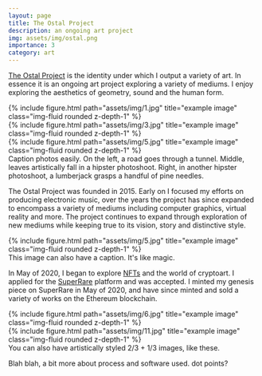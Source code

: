 ```yaml
---
layout: page
title: The Ostal Project
description: an ongoing art project
img: assets/img/ostal.png
importance: 3
category: art
---
```


<a href="https://www.theostalproject.com">The Ostal Project</a> is the identity under which I output a variety of art. In essence it is an ongoing art project exploring a variety of mediums. I enjoy exploring the aesthetics of geometry, sound and the human form.

<div class="row">
    <div class="col-sm mt-3 mt-md-0">
        {% include figure.html path="assets/img/1.jpg" title="example image" class="img-fluid rounded z-depth-1" %}
    </div>
    <div class="col-sm mt-3 mt-md-0">
        {% include figure.html path="assets/img/3.jpg" title="example image" class="img-fluid rounded z-depth-1" %}
    </div>
    <div class="col-sm mt-3 mt-md-0">
        {% include figure.html path="assets/img/5.jpg" title="example image" class="img-fluid rounded z-depth-1" %}
    </div>
</div>
<div class="caption">
    Caption photos easily. On the left, a road goes through a tunnel. Middle, leaves artistically fall in a hipster photoshoot. Right, in another hipster photoshoot, a lumberjack grasps a handful of pine needles.
</div>

The Ostal Project was founded in 2015. Early on I focused my efforts on producing electronic music, over the years the project has since expanded to encompass a variety of mediums including computer graphics, virtual reality and more. The project continues to expand through exploration of new mediums while keeping true to its vision, story and distinctive style.

<div class="row">
    <div class="col-sm mt-3 mt-md-0">
        {% include figure.html path="assets/img/5.jpg" title="example image" class="img-fluid rounded z-depth-1" %}
    </div>
</div>
<div class="caption">
    This image can also have a caption. It's like magic.
</div>

In May of 2020, I began to explore <a href="https://en.wikipedia.org/wiki/Non-fungible_token">NFTs</a> and the world of cryptoart. I applied for the <a href="https://superrare.com/">SuperRare</a> platform and was accepted. I minted my genesis piece on SuperRare in May of 2020, and have since minted and sold a variety of works on the Ethereum blockchain.

<div class="row justify-content-sm-center">
    <div class="col-sm-8 mt-3 mt-md-0">
        {% include figure.html path="assets/img/6.jpg" title="example image" class="img-fluid rounded z-depth-1" %}
    </div>
    <div class="col-sm-4 mt-3 mt-md-0">
        {% include figure.html path="assets/img/11.jpg" title="example image" class="img-fluid rounded z-depth-1" %}
    </div>
</div>
<div class="caption">
    You can also have artistically styled 2/3 + 1/3 images, like these.
</div>

Blah blah, a bit more about process and software used. dot points?